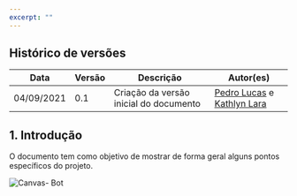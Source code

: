 ```yaml
---
excerpt: ""
---
```


## Histórico de versões

| Data  |  Versão  |  Descrição  | Autor(es) |
| ----- | -------- | ----------- | --------- |
|  04/09/2021 |  0.1 | Criação da versão inicial do documento | [Pedro Lucas](https://github.com/PedroLSF) e [Kathlyn Lara](https://github.com/klmurussi)  |


## 1. Introdução
O documento tem como objetivo de mostrar de forma geral alguns pontos específicos do projeto.

![Canvas- Bot](https://user-images.githubusercontent.com/85000470/132109048-6930900e-2478-483f-83e5-9dfb51bbcc38.jpeg)
